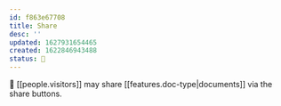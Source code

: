 ```yaml
---
id: f863e67708
title: Share
desc: ''
updated: 1627931654465
created: 1622846943488
status: 🌱
---
```


🐝 [[people.visitors]] may share [[features.doc-type|documents]] via the share buttons. 

